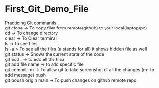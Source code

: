 # First_Git_Demo_File
Practicing Git commands
<br>
git clone <project link  HTTP link> -> To copy files from remote(github) to your local(laptop/pc)
<br>
cd <flodername> -> To change directory
<br> 
clear -> To Clear terminal
<br>
ls -> to see files
<br>ls -a > To see all the files (a stands for all) it shows hidden file as well
<br> git status -> Shows the current state of the code
<br> git add . -> to add all the files
<br> git add file name -> to add specific file
<br> git commit -m <message> -> To allow git to take screenshot of all the changes (m- to add message) push 
<br> git poush origin main -> To push changes on github remote repo
